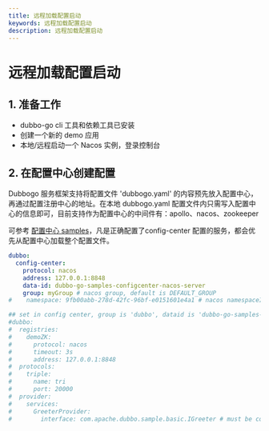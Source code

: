 ```yaml
---
title: 远程加载配置启动
keywords: 远程加载配置启动
description: 远程加载配置启动
---
```


# 远程加载配置启动

## 1. 准备工作

- dubbo-go cli 工具和依赖工具已安装
- 创建一个新的 demo 应用
- 本地/远程启动一个 Nacos 实例，登录控制台

## 2. 在配置中心创建配置

Dubbogo 服务框架支持将配置文件 'dubbogo.yaml' 的内容预先放入配置中心，再通过配置注册中心的地址。在本地 dubbogo.yaml 配置文件内只需写入配置中心的信息即可，目前支持作为配置中心的中间件有：apollo、nacos、zookeeper

可参考 [配置中心 samples](https://github.com/apache/dubbo-go-samples/tree/master/configcenter)，凡是正确配置了config-center 配置的服务，都会优先从配置中心加载整个配置文件。

```yaml
dubbo:
  config-center:
    protocol: nacos
    address: 127.0.0.1:8848
    data-id: dubbo-go-samples-configcenter-nacos-server
    group: myGroup # nacos group, default is DEFAULT_GROUP
#    namespace: 9fb00abb-278d-42fc-96bf-e0151601e4a1 # nacos namespaceID, default is public namespace

## set in config center, group is 'dubbo', dataid is 'dubbo-go-samples-configcenter-nacos-server', namespace is default
#dubbo:
#  registries:
#    demoZK:
#      protocol: nacos
#      timeout: 3s
#      address: 127.0.0.1:8848
#  protocols:
#    triple:
#      name: tri
#      port: 20000
#  provider:
#    services:
#      GreeterProvider:
#        interface: com.apache.dubbo.sample.basic.IGreeter # must be compatible with grpc or dubbo-java
```


